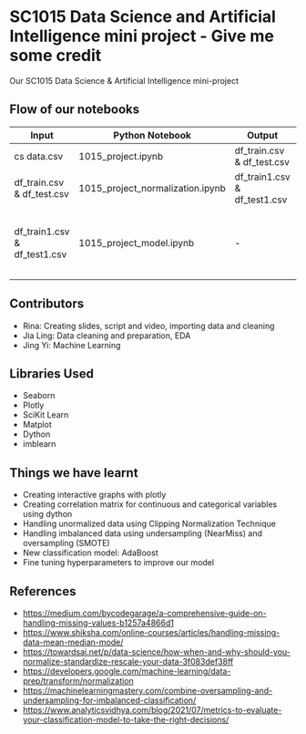 # SC1015 Data Science and Artificial Intelligence mini project - Give me some credit

Our SC1015 Data Science &amp; Artificial Intelligence mini-project

## Flow of our notebooks
|Input   | Python Notebook  | Output  | About |
|---|---|---|---|
|  cs data.csv | 1015_project.ipynb  |  df_train.csv & df_test.csv  | Containing EDA |
|  df_train.csv & df_test.csv | 1015_project_normalization.ipynb  |  df_train1.csv & df_test1.csv  | Contains normalization + EDA |
|  df_train1.csv & df_test1.csv | 1015_project_model.ipynb  |  - | Machine Learning using Decision Tree and AdaBoost |


## Contributors
- Rina: Creating slides, script and video, importing data and cleaning
- Jia Ling: Data cleaning and preparation, EDA
- Jing Yi: Machine Learning


## Libraries Used

- Seaborn
- Plotly
- SciKit Learn
- Matplot
- Dython
- imblearn

## Things we have learnt

- Creating interactive graphs with plotly
- Creating correlation matrix for continuous and categorical variables using dython
- Handling unormalized data using Clipping Normalization Technique
- Handling imbalanced data using undersampling (NearMiss) and oversampling (SMOTE)
- New classification model: AdaBoost
- Fine tuning hyperparameters to improve our model

## References

- <https://medium.com/bycodegarage/a-comprehensive-guide-on-handling-missing-values-b1257a4866d1>
- <https://www.shiksha.com/online-courses/articles/handling-missing-data-mean-median-mode/>
- <https://towardsai.net/p/data-science/how-when-and-why-should-you-normalize-standardize-rescale-your-data-3f083def38ff>
- <https://developers.google.com/machine-learning/data-prep/transform/normalization>
- <https://machinelearningmastery.com/combine-oversampling-and-undersampling-for-imbalanced-classification/>
- <https://www.analyticsvidhya.com/blog/2021/07/metrics-to-evaluate-your-classification-model-to-take-the-right-decisions/>

